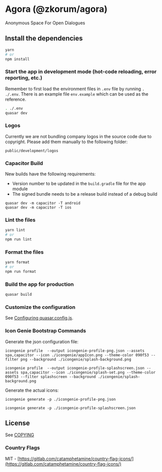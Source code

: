 # Agora (@zkorum/agora)

Anonymous Space For Open Dialogues

## Install the dependencies

```bash
yarn
# or
npm install
```

### Start the app in development mode (hot-code reloading, error reporting, etc.)

Remember to first load the environment files in `.env` file by running `. ./.env`.
There is an example file `env.example` which can be used as the reference.

```bash
. ./.env
quasar dev
```

### Logos

Currently we are not bundling company logos in the source code due to copyright.
Please add them manually to the following folder:

```public/development/logos```

### Capacitor Build

New builds have the following requirements:

- Version number to be updated in the ```build.gradle``` file for the app module
- The signed bundle needs to be a release build instead of a debug build

```
quasar dev -m capacitor -T android
quasar dev -m capacitor -T ios
```

### Lint the files

```bash
yarn lint
# or
npm run lint
```

### Format the files

```bash
yarn format
# or
npm run format
```

### Build the app for production

```bash
quasar build
```

### Customize the configuration

See [Configuring quasar.config.js](https://v2.quasar.dev/quasar-cli-vite/quasar-config-js).

### Icon Genie Bootstrap Commands

Generate the json configuration file:

`icongenie profile  --output icongenie-profile-png.json --assets spa,capacitor --icon ./icongenie/appIcon.png --theme-color 090f53 --filter png --background ./icongenie/splash-background.png`

`icongenie profile  --output icongenie-profile-splashscreen.json --assets spa,capacitor --icon ./icongenie/splash-set.png --theme-color 090f53 --filter splashscreen --background ./icongenie/splash-background.png`

Generate the actual icons:

`icongenie generate -p ./icongenie-profile-png.json`

`icongenie generate -p ./icongenie-profile-splashscreen.json`

## License

See [COPYING](./COPYING)

### Country Flags

MIT - [https://gitlab.com/catamphetamine/country-flag-icons/](https://gitlab.com/catamphetamine/country-flag-icons/)
